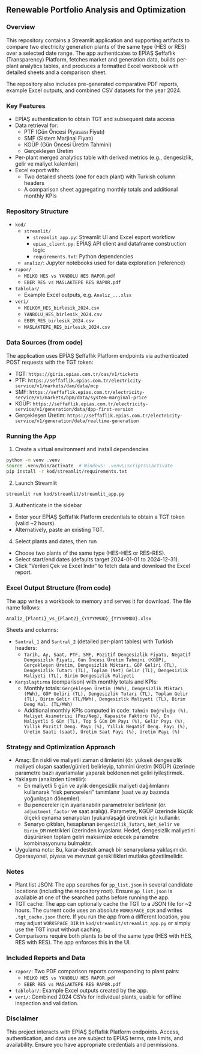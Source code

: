 ## Renewable Portfolio Analysis and Optimization

### Overview
This repository contains a Streamlit application and supporting artifacts to compare two electricity generation plants of the same type (HES or RES) over a selected date range. The app authenticates to EPİAŞ Şeffaflık (Transparency) Platform, fetches market and generation data, builds per-plant analytics tables, and produces a formatted Excel workbook with detailed sheets and a comparison sheet.

The repository also includes pre-generated comparative PDF reports, example Excel outputs, and combined CSV datasets for the year 2024.

### Key Features
- EPİAŞ authentication to obtain TGT and subsequent data access
- Data retrieval for:
  - PTF (Gün Öncesi Piyasası Fiyatı)
  - SMF (Sistem Marjinal Fiyatı)
  - KGÜP (Gün Öncesi Üretim Tahmini)
  - Gerçekleşen Üretim
- Per-plant merged analytics table with derived metrics (e.g., dengesizlik, gelir ve maliyet kalemleri)
- Excel export with:
  - Two detailed sheets (one for each plant) with Turkish column headers
  - A comparison sheet aggregating monthly totals and additional monthly KPIs

### Repository Structure
- `kod/`
  - `streamlit/`
    - `streamlit_app.py`: Streamlit UI and Excel export workflow
    - `epias_client.py`: EPİAŞ API client and dataframe construction logic
    - `requirements.txt`: Python dependencies
  - `analiz/`: Jupyter notebooks used for data exploration (reference)
- `rapor/`
  - `MELKO HES vs YANBOLU HES RAPOR.pdf`
  - `EBER RES vs MASLAKTEPE RES RAPOR.pdf`
- `tablolar/`
  - Example Excel outputs, e.g. `Analiz_...xlsx`
- `veri/`
  - `MELKOM_HES_birlesik_2024.csv`
  - `YANBOLU_HES_birlesik_2024.csv`
  - `EBER_RES_birlesik_2024.csv`
  - `MASLAKTEPE_RES_birlesik_2024.csv`
  

### Data Sources (from code)
The application uses EPİAŞ Şeffaflık Platform endpoints via authenticated POST requests with the TGT token:
- TGT: `https://giris.epias.com.tr/cas/v1/tickets`
- PTF: `https://seffaflik.epias.com.tr/electricity-service/v1/markets/dam/data/mcp`
- SMF: `https://seffaflik.epias.com.tr/electricity-service/v1/markets/bpm/data/system-marginal-price`
- KGÜP: `https://seffaflik.epias.com.tr/electricity-service/v1/generation/data/dpp-first-version`
- Gerçekleşen Üretim: `https://seffaflik.epias.com.tr/electricity-service/v1/generation/data/realtime-generation`

### Running the App
1) Create a virtual environment and install dependencies
```bash
python -m venv .venv
source .venv/bin/activate  # Windows: .venv\\Scripts\\activate
pip install -r kod/streamlit/requirements.txt
```

2) Launch Streamlit
```bash
streamlit run kod/streamlit/streamlit_app.py
```

3) Authenticate in the sidebar
- Enter your EPİAŞ Şeffaflık Platform credentials to obtain a TGT token (valid ~2 hours).
- Alternatively, paste an existing TGT.

4) Select plants and dates, then run
- Choose two plants of the same type (HES–HES or RES–RES).
- Select start/end dates (defaults target 2024-01-01 to 2024-12-31).
- Click “Verileri Çek ve Excel İndir” to fetch data and download the Excel report.

### Excel Output Structure (from code)
The app writes a workbook to memory and serves it for download. The file name follows:
```
Analiz_{Plant1}_vs_{Plant2}_{YYYYMMDD}_{YYYYMMDD}.xlsx
```

Sheets and columns:
- `Santral_1` and `Santral_2` (detailed per-plant tables) with Turkish headers:
  - `Tarih, Ay, Saat, PTF, SMF, Pozitif Dengesizlik Fiyatı, Negatif Dengesizlik Fiyatı, Gün Öncesi Üretim Tahmini (KGÜP), Gerçekleşen Üretim, Dengesizlik Miktarı, GÖP Geliri (TL), Dengesizlik Tutarı (TL), Toplam (Net) Gelir (TL), Dengesizlik Maliyeti (TL), Birim Dengesizlik Maliyeti`
- `Karşılaştırma` (comparison) with monthly totals and KPIs:
  - Monthly totals: `Gerçekleşen Üretim (MWh), Dengesizlik Miktarı (MWh), GÖP Geliri (TL), Dengesizlik Tutarı (TL), Toplam Gelir (TL), Birim Gelir (TL/MWh), Dengesizlik Maliyeti (TL), Birim Deng Mal. (TL/MWh)`
  - Additional monthly KPIs computed in code: `Tahmin Doğruluğu (%), Maliyet Asimetrisi (Poz/Neg), Kapasite Faktörü (%), En Maliyetli 5 Gün (TL), Top 5 Gün DM Payı (%), Gelir Payı (%), Yıllık Pozitif Deng. Payı (%), Yıllık Negatif Deng. Payı (%), Üretim Saati (saat), Üretim Saat Payı (%), Üretim Payı (%)`

### Strategy and Optimization Approach
- Amaç: En riskli ve maliyetli zaman dilimlerini (ör. yüksek dengesizlik maliyeti oluşan saatler/günler) belirleyip, tahmini üretim (KGÜP) üzerinde parametre bazlı ayarlamalar yaparak beklenen net geliri iyileştirmek.
- Yaklaşım (analizden türetilir):
  - En maliyetli 5 gün ve aylık dengesizlik maliyeti dağılımlarını kullanarak “risk pencereleri” tanımlanır (saat ve ay bazında yoğunlaşan dönemler).
  - Bu pencereler için ayarlanabilir parametreler belirlenir (ör. `adjustment_factor` ve saat aralığı). Parametre, KGÜP üzerinde küçük ölçekli oynama senaryoları (yukarı/aşağı) üretmek için kullanılır.
  - Senaryo çıktıları, hesaplanan `Dengesizlik_Tutarı`, `Net_Gelir` ve `Birim_DM` metrikleri üzerinden kıyaslanır. Hedef, dengesizlik maliyetini düşürürken toplam geliri maksimize edecek parametre kombinasyonunu bulmaktır.
- Uygulama notu: Bu, karar-destek amaçlı bir senaryolama yaklaşımıdır. Operasyonel, piyasa ve mevzuat gereklilikleri mutlaka gözetilmelidir.

### Notes
- Plant list JSON: The app searches for `pp_list.json` in several candidate locations (including the repository root). Ensure `pp_list.json` is available at one of the searched paths before running the app.
- TGT cache: The app can optionally cache the TGT to a JSON file for ~2 hours. The current code uses an absolute `WORKSPACE_DIR` and writes `.tgt_cache.json` there. If you run the app from a different location, you may adjust `WORKSPACE_DIR` in `kod/streamlit/streamlit_app.py` or simply use the TGT input without caching.
- Comparisons require both plants to be of the same type (HES with HES, RES with RES). The app enforces this in the UI.

### Included Reports and Data
- `rapor/`: Two PDF comparison reports corresponding to plant pairs:
  - `MELKO HES vs YANBOLU HES RAPOR.pdf`
  - `EBER RES vs MASLAKTEPE RES RAPOR.pdf`
- `tablolar/`: Example Excel outputs created by the app.
- `veri/`: Combined 2024 CSVs for individual plants, usable for offline inspection and validation.

### Disclaimer
This project interacts with EPİAŞ Şeffaflık Platform endpoints. Access, authentication, and data use are subject to EPİAŞ terms, rate limits, and availability. Ensure you have appropriate credentials and permissions.


